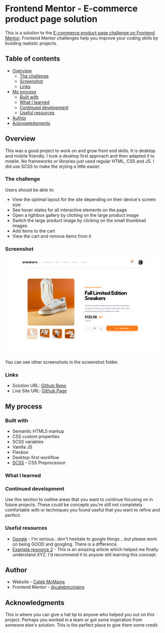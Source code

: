 # Frontend Mentor - E-commerce product page solution

This is a solution to the [E-commerce product page challenge on Frontend Mentor](https://www.frontendmentor.io/challenges/ecommerce-product-page-UPsZ9MJp6). Frontend Mentor challenges help you improve your coding skills by building realistic projects.

## Table of contents

- [Overview](#overview)
  - [The challenge](#the-challenge)
  - [Screenshot](#screenshot)
  - [Links](#links)
- [My process](#my-process)
  - [Built with](#built-with)
  - [What I learned](#what-i-learned)
  - [Continued development](#continued-development)
  - [Useful resources](#useful-resources)
- [Author](#author)
- [Acknowledgments](#acknowledgments)

## Overview

This was a good project to work on and grow front end skills. It is desktop and mobile friendly. I took a desktop first approach and then adapted it to mobile. No frameworks or libraries just used regular HTML, CSS and JS. I did use SCSS to make the styling a little easier.

### The challenge

Users should be able to:

- View the optimal layout for the site depending on their device's screen size
- See hover states for all interactive elements on the page
- Open a lightbox gallery by clicking on the large product image
- Switch the large product image by clicking on the small thumbnail images
- Add items to the cart
- View the cart and remove items from it

### Screenshot

![](./screenshots/desktop.png)

You can see other screenshots in the screenshot folder.

### Links

- Solution URL: [Github Repo](https://github.com/calebmcmains/fm-ecommerce-product-page)
- Live Site URL: [Github Page](https://calebmcmains.github.io/fm-ecommerce-product-page/)

## My process

### Built with

- Semantic HTML5 markup
- CSS custom properties
- SCSS variables
- Vanilla JS
- Flexbox
- Desktop-first workflow
- [SCSS](https://sass-lang.com) - CSS Preprocessor

### What I learned

### Continued development

Use this section to outline areas that you want to continue focusing on in future projects. These could be concepts you're still not completely comfortable with or techniques you found useful that you want to refine and perfect.

### Useful resources

- [Google](https://www.google.com) - I'm serious...don't hesitate to google things....but please work on being GOOD and googling. There is a difference.
- [Example resource 2](https://www.example.com) - This is an amazing article which helped me finally understand XYZ. I'd recommend it to anyone still learning this concept.

## Author

- Website - [Caleb McMains](https://www.calebmcmains.com)
- Frontend Mentor - [@calebmcmains](https://www.frontendmentor.io/profile/calebmcmains)

## Acknowledgments

This is where you can give a hat tip to anyone who helped you out on this project. Perhaps you worked in a team or got some inspiration from someone else's solution. This is the perfect place to give them some credit.
